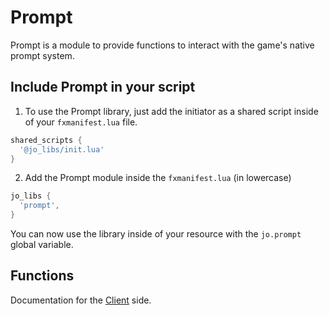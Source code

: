 # Prompt

Prompt is a module to provide functions to interact with the game's native prompt system.

## Include Prompt in your script

1. To use the Prompt library, just add the initiator as a shared script inside of your `fxmanifest.lua` file.
```lua
shared_scripts {
  '@jo_libs/init.lua'
}

```
2. Add the Prompt module inside the `fxmanifest.lua` (in lowercase)
```lua
jo_libs {
  'prompt',
}

```
You can now use the library inside of your resource with the `jo.prompt` global variable.

## Functions

Documentation for the [Client](./client.md) side.  